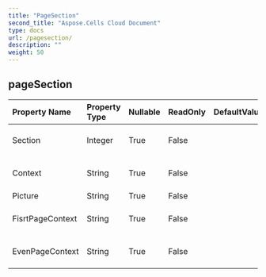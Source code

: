 ```yaml
---
title: "PageSection"
second_title: "Aspose.Cells Cloud Document"
type: docs
url: /pagesection/
description: ""
weight: 50
---
```


## **pageSection**

 

| Property Name | Property Type | Nullable |  ReadOnly | DefaultValue | Description | 
| :- | :- | :- |:- |  :- | :- |
| Section | Integer | True |  False |  | 0,1,2  left , middle ,right |  
| Context | String | True |  False |  | page context script             |  
| Picture | String | True |  False |  |  |  
| FisrtPageContext | String | True |  False |  | fisrt page context script |  
| EvenPageContext | String | True |  False |  | Even page context script |  

